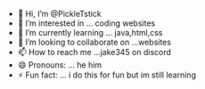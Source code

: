- 👋 Hi, I’m @PickleTstick
- 👀 I’m interested in ... coding websites
- 🌱 I’m currently learning ... java,html,css
- 💞️ I’m looking to collaborate on ...websites 
- 📫 How to reach me ...jake345 on discord
- 😄 Pronouns: ... he him
- ⚡ Fun fact: ... i do this for fun but im still learning

<!---
PickleTstick/PickleTstick is a ✨ special ✨ repository because its `README.md` (this file) appears on your GitHub profile.
You can click the Preview link to take a look at your changes.
--->
